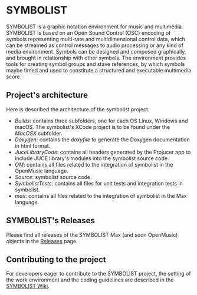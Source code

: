 # SYMBOLIST
SYMBOLIST is a graphic notation environment for music and multimedia. SYMBOLIST is based on an Open Sound Control (OSC) encoding of symbols representing multi-rate and multidimensional control data, which can be streamed as control messages to audio processing or any kind of media environment. Symbols can be designed and composed graphically, and brought in relationship with other symbols. The environment provides tools for creating symbol groups and stave references, by which symbols maybe timed and used to constitute a structured and executable multimedia score.

## Project's architecture
Here is described the architecture of the symbolist project.

* *Builds*: contains three subfolders, one for each OS Linux, Windows and macOS. The symbolist's XCode project is to be found under the *MacOSX* subfolder.
* *Doxygen*: contains the *doxyfile* to generate the Doxygen documentation in html format.
* *JuceLibraryCode*: contains all headers generated by the Projucer app to include JUCE library's modules into the symbolist source code.
* *OM*: contains all files related to the integration of symbolist in the OpenMusic language.
* *Source*: symbolist source code.
* *SymbolistTests*: contains all files for unit tests and integration tests in symbolist.
* *max*: contains all files related to the integration of symbolist in the Max language.

## SYMBOLIST's Releases

Please find all releases of the SYMBOLIST Max (and soon OpenMusic) objects in the [Releases](https://github.com/ramagottfried/symbolist/releases) page.

## Contributing to the project

For developers eager to contribute to the SYMBOLIST project, the setting of the work environment and the coding guidelines are described in the [SYMBOLIST Wiki](https://github.com/ramagottfried/symbolist/wiki). 
